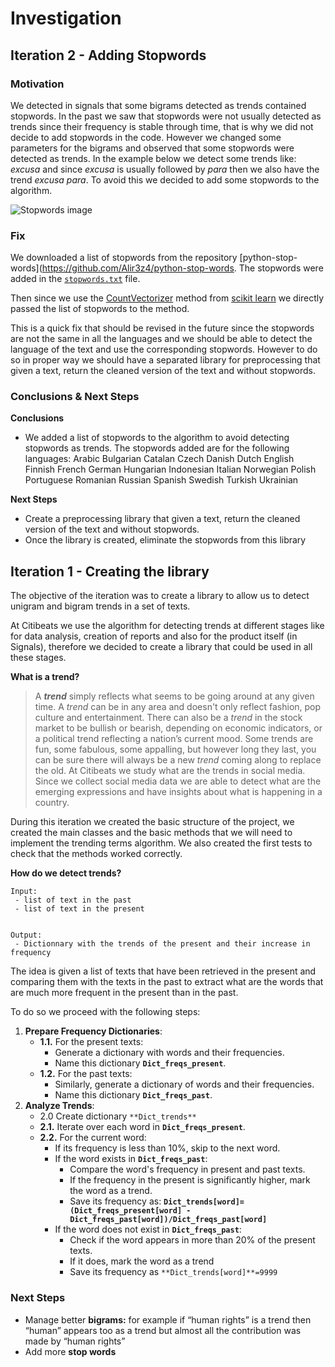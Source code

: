 # Investigation

## Iteration 2 - Adding Stopwords

### Motivation

We detected in signals that some bigrams detected as trends contained stopwords. 
In the past we saw that stopwords were not usually detected as trends since their frequency is stable through time, that is why we did not decide to add stopwords in the code.
However we changed some parameters for the bigrams and observed that some stopwords were detected as trends.
In the example below we detect some trends like: *excusa* and since *excusa* is usually followed by *para* then we also have the trend *excusa para*.
To avoid this we decided to add some stopwords to the algorithm.

![Stopwords image](img/image_stopwords.png "Stopwords added to the algorithm")

### Fix

We downloaded a list of stopwords from the repository [python-stop-words](https://github.com/Alir3z4/python-stop-words. The stopwords were added in the [`stopwords.txt`](ds_trends/stop_words.txt) file.

Then since we use the [CountVectorizer](https://scikit-learn.org/stable/modules/generated/sklearn.feature_extraction.text.CountVectorizer.html) method from [scikit learn](https://scikit-learn.org/stable/index.html) we directly passed the list of stopwords to the method.

This is a quick fix that should be revised in the future since the stopwords are not the same in all the languages and we should be able to detect the language of the text and use the corresponding stopwords.
However to do so in proper way we should have a separated library for preprocessing that given a text, return the cleaned version of the text and without stopwords.

### Conclusions & Next Steps

**Conclusions**

- We added a list of stopwords to the algorithm to avoid detecting stopwords as trends.
The stopwords added are for the following languages: Arabic
Bulgarian
Catalan
Czech
Danish
Dutch
English
Finnish
French
German
Hungarian
Indonesian
Italian
Norwegian
Polish
Portuguese
Romanian
Russian
Spanish
Swedish
Turkish
Ukrainian


**Next Steps**

- Create a preprocessing library that given a text, return the cleaned version of the text and without stopwords.
- Once the library is created, eliminate the stopwords from this library


## Iteration 1 - Creating the library

The objective of the iteration was to create a library to allow us to detect unigram and bigram trends in a set of texts.

At Citibeats we use the algorithm for detecting trends at different stages like for data analysis, creation of reports and also for the product itself (in Signals), therefore we decided to create a library that could be used in all these stages.

**What is a trend?**

> A ***trend*** simply reflects what seems to be going around at any given time. A *trend* can be in any area and doesn't only reflect fashion, pop culture and entertainment. There can also be a *trend* in the stock market to be bullish or bearish, depending on economic indicators, or a political trend reflecting a nation’s current mood. Some trends are fun, some fabulous, some appalling, but however long they last, you can be sure there will always be a new *trend* coming along to replace the old. At Citibeats we study what are the trends in social media. Since we collect social media data we are able to detect what are the emerging expressions and have insights about what is happening in a country.

During this iteration we created the basic structure of the project, we created the main classes and the basic methods that we will need to implement the trending terms algorithm. We also created the first tests to check that the methods worked correctly.

**How do we detect trends?**

```
Input:
 - list of text in the past
 - list of text in the present


Output: 
 - Dictionnary with the trends of the present and their increase in frequency
```

The idea is given a list of texts that have been retrieved in the present and comparing them with the texts in the past to extract what are the words that are much more frequent in the present than in the past.

To do so we proceed with the following steps:

1. **Prepare Frequency Dictionaries**:
    - **1.1.** For the present texts:
        - Generate a dictionary with words and their frequencies.
        - Name this dictionary **`Dict_freqs_present`**.
    - **1.2.** For the past texts:
        - Similarly, generate a dictionary of words and their frequencies.
        - Name this dictionary **`Dict_freqs_past`**.
2. **Analyze Trends**:
    - 2.0 Create dictionary `**Dict_trends**`
    - **2.1.** Iterate over each word in **`Dict_freqs_present`**.
    - **2.2.** For the current word:
        - If its frequency is less than 10%, skip to the next word.
        - If the word exists in **`Dict_freqs_past`**:
            - Compare the word's frequency in present and past texts.
            - If the frequency in the present is significantly higher, mark the word as a trend.
            - Save its frequency as: **`Dict_trends[word]=(Dict_freqs_present[word] - Dict_freqs_past[word])/Dict_freqs_past[word]`**
        - If the word does not exist in **`Dict_freqs_past`**:
            - Check if the word appears in more than 20% of the present texts.
            - If it does, mark the word as a trend
            - Save its frequency as `**Dict_trends[word]**=9999`


### Next Steps

- Manage better **bigrams:** for example if “human rights” is a trend then “human” appears too as a trend but almost all the contribution was made by “human rights”
- Add more **stop words**